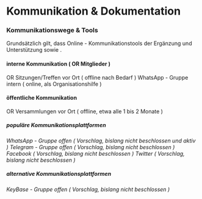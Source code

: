 # Kommunikation & Dokumentation

### Kommunikationswege & Tools
Grundsätzlich gilt, dass Online - Kommunikationstools der Ergänzung und Unterstützung sowie . 

#### interne Kommunikation ( OR Mitglieder )
OR Sitzungen/Treffen vor Ort ( offline nach Bedarf )
WhatsApp - Gruppe intern ( online, als Organisationshilfe )

#### öffentliche Kommunikation
OR Versammlungen  vor Ort ( offline, etwa alle 1 bis 2 Monate ) 

##### populäre Kommunikationsplattformen
*WhatsApp - Gruppe offen ( Vorschlag, bislang nicht beschlossen und aktiv )*
*Telegram - Gruppe offen ( Vorschlag, bislang nicht beschlossen )*
*Facebook ( Vorschlag, bislang nicht beschlossen )*
*Twitter ( Vorschlag, bislang nicht beschlossen )*
##### alternative Kommunikationsplattformen
*KeyBase - Gruppe offen ( Vorschlag, bislang nicht beschlossen )*
<!--stackedit_data:
eyJoaXN0b3J5IjpbMzA5NjM2NTI5LC0xMzk0MTIwNTY1LC0zMz
I0NTUzNjNdfQ==
-->